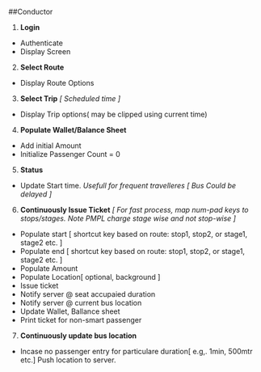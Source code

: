 ##Conductor
1. **Login**
  * Authenticate
  * Display Screen
2. **Select Route**
  * Display Route Options
3. **Select Trip** *[ Scheduled time ]*
  * Display Trip options( may be clipped using current time)
4. **Populate Wallet/Balance Sheet**
  * Add initial Amount
  * Initialize Passenger Count = 0
5. **Status** 
  * Update Start time. *Usefull for frequent travelleres [ Bus Could be delayed ]*
6. **Continuously Issue Ticket** *[ For fast process, map num-pad keys to stops/stages. Note PMPL charge stage wise and not stop-wise ]*
  * Populate start [ shortcut key based on route: stop1, stop2, or stage1, stage2 etc. ]
  * Populate end [ shortcut key based on route: stop1, stop2, or stage1, stage2 etc. ]
  * Populate Amount
  * Populate Location[ optional, background ]
  * Issue ticket
  * Notify server @ seat accupaied duration
  * Notify server @ current bus location
  * Update Wallet, Ballance sheet
  * Print ticket for non-smart passenger
7. **Continuously update bus location**
  * Incase no passenger entry for particulare duration[ e.g,. 1min, 500mtr etc.] Push location to server.
